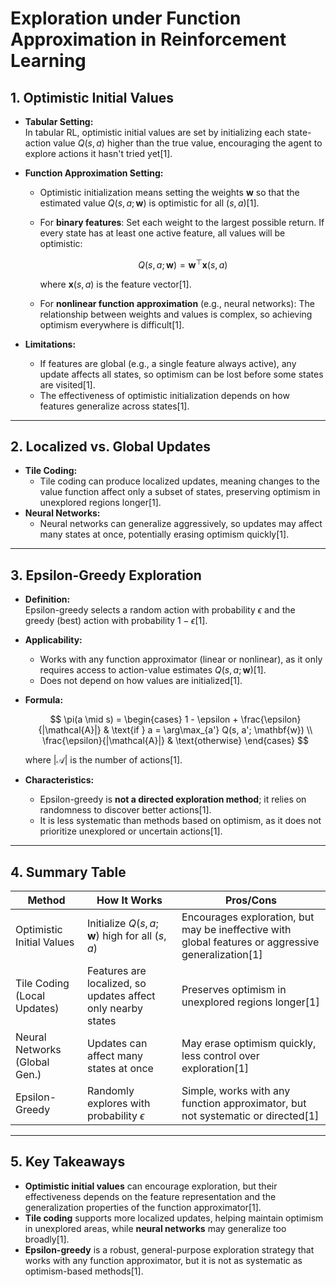 # Exploration under Function Approximation in Reinforcement Learning

## 1. Optimistic Initial Values

- **Tabular Setting:**  
  In tabular RL, optimistic initial values are set by initializing each state-action value $Q(s, a)$ higher than the true value, encouraging the agent to explore actions it hasn't tried yet[1].

- **Function Approximation Setting:**  
  
  - Optimistic initialization means setting the weights $\mathbf{w}$ so that the estimated value $Q(s, a; \mathbf{w})$ is optimistic for all $(s, a)$[1].
  - For **binary features**: Set each weight to the largest possible return. If every state has at least one active feature, all values will be optimistic:
    
    $$
    Q(s, a; \mathbf{w}) = \mathbf{w}^\top \mathbf{x}(s, a)
    $$
    
    where $\mathbf{x}(s, a)$ is the feature vector[1].
  - For **nonlinear function approximation** (e.g., neural networks): The relationship between weights and values is complex, so achieving optimism everywhere is difficult[1].

- **Limitations:**  
  
  - If features are global (e.g., a single feature always active), any update affects all states, so optimism can be lost before some states are visited[1].
  - The effectiveness of optimistic initialization depends on how features generalize across states[1].

---

## 2. Localized vs. Global Updates

- **Tile Coding:**  
  - Tile coding can produce localized updates, meaning changes to the value function affect only a subset of states, preserving optimism in unexplored regions longer[1].
- **Neural Networks:**  
  - Neural networks can generalize aggressively, so updates may affect many states at once, potentially erasing optimism quickly[1].

---

## 3. Epsilon-Greedy Exploration

- **Definition:**  
  Epsilon-greedy selects a random action with probability $\epsilon$ and the greedy (best) action with probability $1 - \epsilon$[1].

- **Applicability:**  
  
  - Works with any function approximator (linear or nonlinear), as it only requires access to action-value estimates $Q(s, a; \mathbf{w})$[1].
  - Does not depend on how values are initialized[1].

- **Formula:**  
  
  $$
  \pi(a \mid s) = 
\begin{cases}
  1 - \epsilon + \frac{\epsilon}{|\mathcal{A}|} & \text{if } a = \arg\max_{a'} Q(s, a'; \mathbf{w}) \\
  \frac{\epsilon}{|\mathcal{A}|} & \text{otherwise}
\end{cases}
  $$
  
  where $|\mathcal{A}|$ is the number of actions[1].

- **Characteristics:**  
  
  - Epsilon-greedy is **not a directed exploration method**; it relies on randomness to discover better actions[1].
  - It is less systematic than methods based on optimism, as it does not prioritize unexplored or uncertain actions[1].

---

## 4. Summary Table

| Method                        | How It Works                                                 | Pros/Cons                                                                                           |
| ----------------------------- | ------------------------------------------------------------ | --------------------------------------------------------------------------------------------------- |
| Optimistic Initial Values     | Initialize $Q(s, a; \mathbf{w})$ high for all $(s, a)$       | Encourages exploration, but may be ineffective with global features or aggressive generalization[1] |
| Tile Coding (Local Updates)   | Features are localized, so updates affect only nearby states | Preserves optimism in unexplored regions longer[1]                                                  |
| Neural Networks (Global Gen.) | Updates can affect many states at once                       | May erase optimism quickly, less control over exploration[1]                                        |
| Epsilon-Greedy                | Randomly explores with probability $\epsilon$                | Simple, works with any function approximator, but not systematic or directed[1]                     |

---

## 5. Key Takeaways

- **Optimistic initial values** can encourage exploration, but their effectiveness depends on the feature representation and the generalization properties of the function approximator[1].
- **Tile coding** supports more localized updates, helping maintain optimism in unexplored areas, while **neural networks** may generalize too broadly[1].
- **Epsilon-greedy** is a robust, general-purpose exploration strategy that works with any function approximator, but it is not as systematic as optimism-based methods[1].
